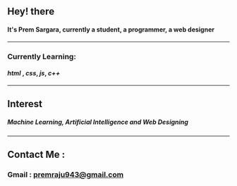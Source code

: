 ## Hey! there 
#### It's Prem Sargara, currently a student, a programmer, a web designer
--------
### Currently Learning:
 #### *html* , *css*, *js*, *c++*
-------
## Interest
##### Machine Learning, Artificial Intelligence and Web Designing
----
## Contact Me :
### Gmail : premraju943@gmail.com

